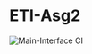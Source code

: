 # ETI-Asg2

![Main-Interface CI](https://github.com/dongkiat/ETI-Asg2/actions/workflows/CI_Main.yml/badge.svg)
